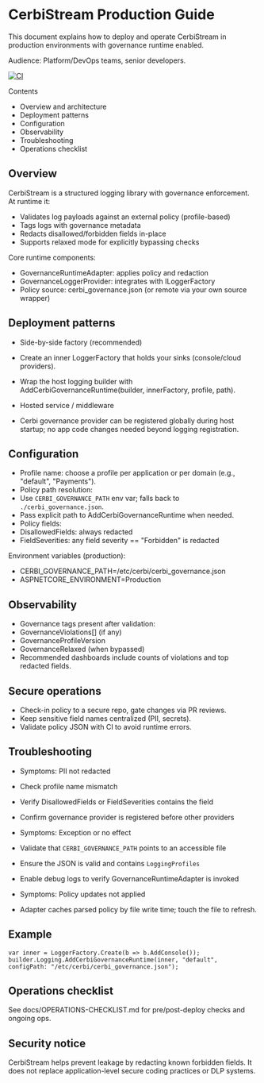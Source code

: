 # CerbiStream Production Guide

This document explains how to deploy and operate CerbiStream in production environments with governance runtime enabled.

Audience: Platform/DevOps teams, senior developers.

[![CI](https://github.com/Zeroshi/Cerbi-CerbiStream/actions/workflows/build-and-test.yml/badge.svg)](https://github.com/Zeroshi/Cerbi-CerbiStream/actions/workflows/build-and-test.yml)

Contents
- Overview and architecture
- Deployment patterns
- Configuration
- Observability
- Troubleshooting
- Operations checklist

## Overview
CerbiStream is a structured logging library with governance enforcement. At runtime it:
- Validates log payloads against an external policy (profile-based)
- Tags logs with governance metadata
- Redacts disallowed/forbidden fields in-place
- Supports relaxed mode for explicitly bypassing checks

Core runtime components:
- GovernanceRuntimeAdapter: applies policy and redaction
- GovernanceLoggerProvider: integrates with ILoggerFactory
- Policy source: cerbi_governance.json (or remote via your own source wrapper)

## Deployment patterns

- Side-by-side factory (recommended)
 - Create an inner LoggerFactory that holds your sinks (console/cloud providers).
 - Wrap the host logging builder with AddCerbiGovernanceRuntime(builder, innerFactory, profile, path).

- Hosted service / middleware
 - Cerbi governance provider can be registered globally during host startup; no app code changes needed beyond logging registration.

## Configuration

- Profile name: choose a profile per application or per domain (e.g., "default", "Payments").
- Policy path resolution:
 - Use `CERBI_GOVERNANCE_PATH` env var; falls back to `./cerbi_governance.json`.
 - Pass explicit path to AddCerbiGovernanceRuntime when needed.
- Policy fields:
 - DisallowedFields: always redacted
 - FieldSeverities: any field severity == "Forbidden" is redacted

Environment variables (production):
- CERBI_GOVERNANCE_PATH=/etc/cerbi/cerbi_governance.json
- ASPNETCORE_ENVIRONMENT=Production

## Observability

- Governance tags present after validation:
 - GovernanceViolations[] (if any)
 - GovernanceProfileVersion
 - GovernanceRelaxed (when bypassed)
- Recommended dashboards include counts of violations and top redacted fields.

## Secure operations

- Check-in policy to a secure repo, gate changes via PR reviews.
- Keep sensitive field names centralized (PII, secrets).
- Validate policy JSON with CI to avoid runtime errors.

## Troubleshooting

- Symptoms: PII not redacted
 - Check profile name mismatch
 - Verify DisallowedFields or FieldSeverities contains the field
 - Confirm governance provider is registered before other providers

- Symptoms: Exception or no effect
 - Validate that `CERBI_GOVERNANCE_PATH` points to an accessible file
 - Ensure the JSON is valid and contains `LoggingProfiles`
 - Enable debug logs to verify GovernanceRuntimeAdapter is invoked

- Symptoms: Policy updates not applied
 - Adapter caches parsed policy by file write time; touch the file to refresh.

## Example
```
var inner = LoggerFactory.Create(b => b.AddConsole());
builder.Logging.AddCerbiGovernanceRuntime(inner, "default", configPath: "/etc/cerbi/cerbi_governance.json");
```

## Operations checklist
See docs/OPERATIONS-CHECKLIST.md for pre/post-deploy checks and ongoing ops.

## Security notice
CerbiStream helps prevent leakage by redacting known forbidden fields. It does not replace application-level secure coding practices or DLP systems.
